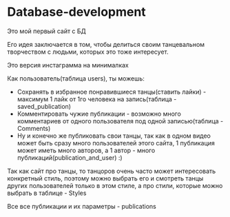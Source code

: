 # Database-development

Это мой первый сайт с БД

Его идея заключается в том, чтобы делиться своим танцевальном творчеством с людьми, которых это тоже интересует.

Это версия инстаграмма на минималках

Как пользователь(таблица users), ты можешь:
- Сохранять в избранное понравившиеся танцы(ставить лайки) - максимум 1 лайк от 1го человека на запись(таблица - saved_publication)
- Комментировать чужие публикации - возможно много комментариев от одного пользователя под одной записью(таблица - Comments)
- Ну и конечно же публиковать свои танцы, так как в одном видео может быть сразу много пользователей этого сайта, 1 публикация может иметь много авторов, а 1 автор - много публикаций(publication_and_user) :)

Так как сайт про танцы, то танцоров очень часто может интересовать конкретный стиль, поэтому можно выбрать его и смотреть танцы других пользователей только в этом стиле, а про стили, которые можно выбрать в таблице - Styles

Все все публикации и их параметры - publications


